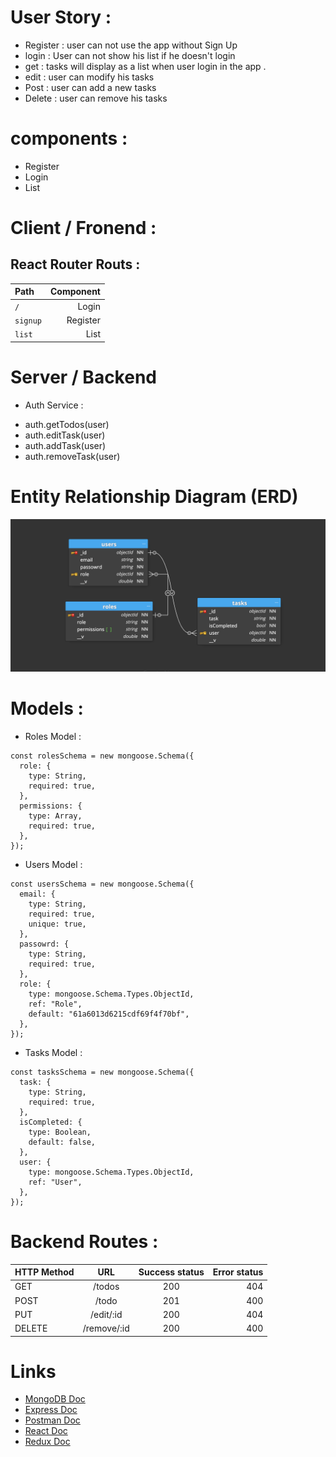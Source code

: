 # User Story : 
* Register : user can not use the app without Sign Up 
* login : User can not show his list if he doesn't login 
* get : tasks will display as a list when user login in the app . 
* edit : user can modify his tasks 
* Post : user can add a new tasks 
* Delete : user can remove his tasks


# components : 
* Register 
* Login 
* List
 

# Client / Fronend : 
## React Router Routs : 
| Path     | Component      | 
| :---     |      ---:      |  
| `/`      |  Login         | 
| `signup` |  Register      | 
| `list`   |  List          | 



# Server / Backend
* Auth Service :
- auth.getTodos(user)
- auth.editTask(user)
- auth.addTask(user)
- auth.removeTask(user)


# Entity Relationship Diagram (ERD) 

![ERD](./diagrams/erd.png)




# Models : 

* Roles Model : 
```
const rolesSchema = new mongoose.Schema({
  role: {
    type: String,
    required: true,
  },
  permissions: {
    type: Array,
    required: true,
  },
});
```

* Users Model : 

```
const usersSchema = new mongoose.Schema({
  email: {
    type: String,
    required: true,
    unique: true,
  },
  passowrd: {
    type: String,
    required: true,
  },
  role: {
    type: mongoose.Schema.Types.ObjectId,
    ref: "Role",
    default: "61a6013d6215cdf69f4f70bf",
  },
});
```

* Tasks Model : 
```
const tasksSchema = new mongoose.Schema({
  task: {
    type: String,
    required: true,
  },
  isCompleted: {
    type: Boolean,
    default: false,
  },
  user: {
    type: mongoose.Schema.Types.ObjectId,
    ref: "User",
  },
});
```


# Backend Routes : 

| HTTP Method   | URL            | Success status | Error status |
| :---          |     :---:      |     :---:      |    ---:      |
| GET           |     /todos     |      200       |     404      |
| POST          |      /todo     |      201       |     400      |
| PUT           |    /edit/:id   |      200       |     404      |
| DELETE        |   /remove/:id  |      200       |     400      |



# Links 
* [MongoDB Doc](https://docs.mongodb.com/manual/installation/)
* [Express Doc](https://expressjs.com/en/starter/installing.html)
* [Postman Doc](https://www.postman.com/downloads/)
* [React Doc](https://reactjs.org)
* [Redux Doc](https://redux.js.org)
